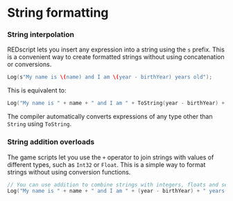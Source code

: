 # String formatting

### String interpolation

REDscript lets you insert any expression into a string using the `s` prefix. This is a convenient way to create formatted strings without using concatenation or conversions.

```swift
Log(s"My name is \(name) and I am \(year - birthYear) years old");
```

This is equivalent to:

```swift
Log("My name is " + name + " and I am " + ToString(year - birthYear) + " years old");
```

The compiler automatically converts expressions of any type other than `String` using `ToString`.

### String addition overloads

The game scripts let you use the `+` operator to join strings with values of different types, such as `Int32` or `Float`. This is a simple way to format strings without using conversion functions.

```swift
// You can use addition to combine strings with integers, floats and several other types 
Log("My name is " + name + " and I am " + (year - birthYear) + " years old");
```

